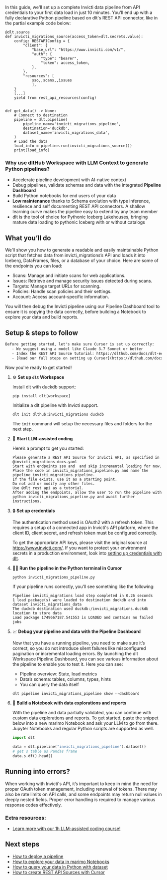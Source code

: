 In this guide, we'll set up a complete Invicti data pipeline from API credentials to your first data load in just 10 minutes. You'll end up with a fully declarative Python pipeline based on dlt's REST API connector, like in the partial example code below:

```python-outcome
@dlt.source
def invicti_migrations_source(access_token=dlt.secrets.value):
    config: RESTAPIConfig = {
        "client": {
            "base_url": "https://www.invicti.com/v1/",
            "auth": {
                "type": "bearer",
                "token": access_token,
            },
        },
        "resources": [
            sso,,scans,,issues
            ],
    }
    [...]
    yield from rest_api_resources(config)


def get_data() -> None:
    # Connect to destination
    pipeline = dlt.pipeline(
        pipeline_name='invicti_migrations_pipeline',
        destination='duckdb',
        dataset_name='invicti_migrations_data', 
    )
    # Load the data
    load_info = pipeline.run(invicti_migrations_source())
    print(load_info) 
```

### Why use dltHub Workspace with LLM Context to generate Python pipelines?

- Accelerate pipeline development with AI-native context
- Debug pipelines, validate schemas and data with the integrated **Pipeline Dashboard**
- Build Python notebooks for end users of your data
- **Low maintenance** thanks to Schema evolution with type inference, resilience and self documenting REST API connectors. A shallow learning curve makes the pipeline easy to extend by any team member
- dlt is the tool of choice for Pythonic Iceberg Lakehouses, bringing mature data loading to pythonic Iceberg with or without catalogs

## What you’ll do

We’ll show you how to generate a readable and easily maintainable Python script that fetches data from invicti_migrations’s API and loads it into Iceberg, DataFrames, files, or a database of your choice. Here are some of the endpoints you can load:

- Scans: Manage and initiate scans for web applications.
- Issues: Retrieve and manage security issues detected during scans.
- Targets: Manage target URLs for scanning.
- Policies: Handle scan policies and their settings.
- Account: Access account-specific information.

You will then debug the Invicti pipeline using our Pipeline Dashboard tool to ensure it is copying the data correctly, before building a Notebook to explore your data and build reports.

## Setup & steps to follow

```default
Before getting started, let's make sure Cursor is set up correctly:
   - We suggest using a model like Claude 3.7 Sonnet or better
   - Index the REST API Source tutorial: https://dlthub.com/docs/dlt-ecosystem/verified-sources/rest_api/ and add it to context as **@dlt rest api**
   - [Read our full steps on setting up Cursor](https://dlthub.com/docs/dlt-ecosystem/llm-tooling/cursor-restapi#23-configuring-cursor-with-documentation)
```

Now you're ready to get started!

1. ⚙️ **Set up `dlt` Workspace**
    
    Install dlt with duckdb support:
    ```shell
    pip install dlt[workspace]
    ```

    Initialize a dlt pipeline with Invicti support.
    ```shell
    dlt init dlthub:invicti_migrations duckdb
    ```

    The `init` command will setup the necessary files and folders for the next step.
    
2. 🤠 **Start LLM-assisted coding**
    
    Here’s a prompt to get you started:
    
    ```prompt
    Please generate a REST API Source for Invicti API, as specified in @invicti_migrations-docs.yaml 
    Start with endpoints sso and  and skip incremental loading for now. 
    Place the code in invicti_migrations_pipeline.py and name the pipeline invicti_migrations_pipeline. 
    If the file exists, use it as a starting point. 
    Do not add or modify any other files. 
    Use @dlt rest api as a tutorial. 
    After adding the endpoints, allow the user to run the pipeline with python invicti_migrations_pipeline.py and await further instructions.
    ```

    
3. 🔒 **Set up credentials** 
    
    The authentication method used is OAuth2 with a refresh token. This requires a setup of a connected app in Invicti's API platform, where the client ID, client secret, and refresh token must be configured correctly.
    
    To get the appropriate API keys, please visit the original source at https://www.invicti.com/.
    If you want to protect your environment secrets in a production environment, look into [setting up credentials with dlt](https://dlthub.com/docs/walkthroughs/add_credentials).
    
4. 🏃‍♀️ **Run the pipeline in the Python terminal in Cursor**
    
    ```shell
    python invicti_migrations_pipeline.py
    ```
    
    If your pipeline runs correctly, you’ll see something like the following:
    
    ```shell
    Pipeline invicti_migrations load step completed in 0.26 seconds
    1 load package(s) were loaded to destination duckdb and into dataset invicti_migrations_data
    The duckdb destination used duckdb:/invicti_migrations.duckdb location to store data
    Load package 1749667187.541553 is LOADED and contains no failed jobs
    ```
    
5. 📈 **Debug your pipeline and data with the Pipeline Dashboard**

    Now that you have a running pipeline, you need to make sure it’s correct, so you do not introduce silent failures like misconfigured pagination or incremental loading errors. By launching the dlt Workspace Pipeline Dashboard, you can see various information about the pipeline to enable you to test it. Here you can see:
    - Pipeline overview: State, load metrics
    - Data’s schema: tables, columns, types, hints
    - You can query the data itself
    
    ```shell
    dlt pipeline invicti_migrations_pipeline show --dashboard
    ```
    
6. 🐍 **Build a Notebook with data explorations and reports**

    With the pipeline and data partially validated, you can continue with custom data explorations and reports. To get started, paste the snippet below into a new marimo Notebook and ask your LLM to go from there. Jupyter Notebooks and regular Python scripts are supported as well.

    
    ```python
    import dlt

   data = dlt.pipeline("invicti_migrations_pipeline").dataset()
   # get s table as Pandas frame
   data.s.df().head()
    ```

## Running into errors?

When working with Invicti's API, it’s important to keep in mind the need for proper OAuth token management, including renewal of tokens. There may also be rate limits on API calls, and some endpoints may return null values in deeply nested fields. Proper error handling is required to manage various response codes effectively.

### Extra resources:

- [Learn more with our 1h LLM-assisted coding course!](https://www.youtube.com/watch?v=GGid70rnJuM)

## Next steps

- [How to deploy a pipeline](https://dlthub.com/docs/walkthroughs/deploy-a-pipeline)
- [How to explore your data in marimo Notebooks](https://dlthub.com/docs/general-usage/dataset-access/marimo)
- [How to query your data in Python with dataset](https://dlthub.com/docs/general-usage/dataset-access/dataset)
- [How to create REST API Sources with Cursor](https://dlthub.com/docs/dlt-ecosystem/llm-tooling/cursor-restapi)